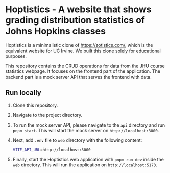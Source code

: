# Hoptistics - A website that shows grading distribution statistics of Johns Hopkins classes

Hoptistics is a minimalistic clone of <https://zotistics.com/>, which is the equivalent website for UC Irvine. We built this clone solely for educational purposes.

This repository contains the CRUD operations for data from the JHU course statistics webpage. It focuses on the frontend part of the application. The backend part is a mock server API that serves the frontend with data.

## Run locally

1. Clone this repository.

2. Navigate to the project directory.

3. To run the mock server API, please navigate to the `api` directory and run `pnpm start`. This will start the mock server on `http://localhost:3000`.

4. Next, add `.env` file to `web` directory with the following content:

    ```bash
    VITE_API_URL=http://localhost:3000
    ```

5. Finally, start the Hoptistics web application with `pnpm run dev` inside the `web` directory. This will run the application on `http://localhost:5173`.